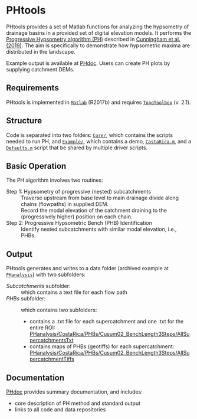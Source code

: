 # PHtools

PHtools provides a set of Matlab functions for analyzing the hypsometry of drainage 
basins in a provided set of digital elevation models. 
It performs the 
[Progressive Hypsometry algorithm (PH)](https://mcunningham917.github.io/PHdoc/Method) 
described in 
[Cunningham et al. (2019)](https://mcunningham917.github.io/PHdoc/Publications). 
The aim is specifically to demonstrate how 
hypsometric maxima are distributed in the landscape. 

Example output is available at [PHdoc](https://mcunningham917.github.io/PHdoc/). 
Users can create PH plots by supplying catchment DEMs.

## Requirements

PHtools is implemented in [`Matlab`](https://www.mathworks.com/products/matlab.html)
 (R2017b) and requires 
[`TopoToolbox`](https://topotoolbox.wordpress.com/) (v. 2.1).

## Structure

Code is separated into two folders: 
[`Core/`](https://github.com/mcunningham917/PHtools/tree/master/Core), which contains
 the scripts needed to run PH, and 
 [`Example/`](https://github.com/mcunningham917/PHtools/tree/master/Example), 
 which contains a demo, 
 [`CostaRica.m`](https://github.com/mcunningham917/PHtools/blob/master/Example/CostaRica.m), 
 and a 
 [`Defaults.m`](https://github.com/mcunningham917/PHtools/blob/master/Example/Defaults.m) 
 script that be shared by multiple driver scripts.

## Basic Operation

The PH algorithm involves two routines: 

 <dl>
  <dt>Step 1: Hypsometry of progressive (nested) subcatchments </dt>
  <dd> 
	Traverse upstream from base level to main drainage divide along chains (flowpaths) in 
	supplied DEM.
  <br> 
	Record the modal elevation of the catchment draining to the (progressively higher) 
	position on each chain.
  </dd>
  <dt>Step 2: Progressive Hypsometric Bench (PHB) Identification</dt>
  <dd>
  	Identify nested subcatchments with similar modal elevation, i.e., PHBs.
  </dd>
</dl> 


## Output

PHtools generates and writes to a data folder (archived example at 
[`PHanalysis`](https://github.com/mcunningham917/PHanalysis)) with two subfolders:

 <dl>
  <dt><em>Subcatchments</em> subfolder:</dt>
  <dd> 
	 which contains a text file for each flow path
  </dd>
  <dt><em>PHBs</em> subfolder:</dt>
  <dd> 
  
  which contains two subfolders:
  
  <ul>
	<li>
		contains a .txt file for each supercatchment and one .txt for the entire ROI: 
		<a href="https://github.com/mcunningham917/PHanalysis/tree/master/CostaRica/PHBs/Cusum02_BenchLength3Steps/AllSupercatchmentsTxt">
		PHanalysis/CostaRica/PHBs/Cusum02_BenchLength3Steps/AllSupercatchmentsTxt</a> 
	</li>
	<li>
		contains maps of PHBs (geotiffs) for each supercatchment:
		<a href="https://github.com/mcunningham917/PHanalysis/tree/master/CostaRica/PHBs/Cusum02_BenchLength3Steps/AllSupercatchmentsTxt">
		PHanalysis/CostaRica/PHBs/Cusum02_BenchLength3Steps/AllSupercatchmentTiffs</a> 
	</li>
</ul>
  </dd>
</dl> 


## Documentation

[PHdoc](https://mcunningham917.github.io/PHdoc/) provides summary documentation, 
and includes:

   - core description of PH method and standard output
   - links to all code and data repositories
